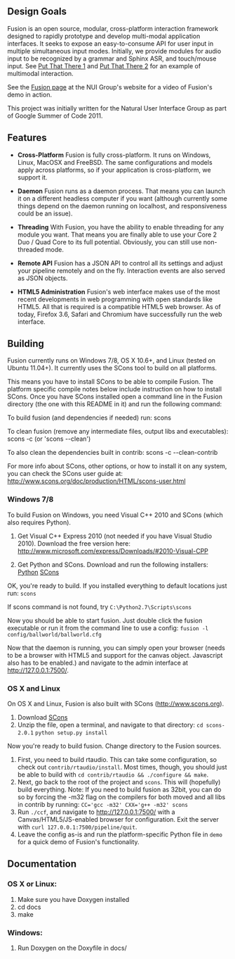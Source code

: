 ## Design Goals
Fusion is an open source, modular, cross-platform interaction framework
designed to rapidly prototype and develop multi-modal application interfaces. It seeks to expose an easy-to-consume API for user input in multiple simultaneous input modes. Initially, we provide modules for audio input to be recognized by a grammar and Sphinx ASR, and touch/mouse input.  See [Put That There 1](http://www.youtube.com/watch?v=RyBEUyEtxQo) and [Put That There 2](http://www.youtube.com/watch?v=0Pr2KIPQOKE) for an example of multimodal interaction.

See the [Fusion page](http://ccf.nuigroup.com/) at the NUI Group's website for a video of Fusion's demo in action. 

This project was initially written for the Natural User Interface Group as part of Google Summer of Code 2011.

## Features
* __Cross-Platform__
Fusion is fully cross-platform. It runs on Windows, Linux, MacOSX and FreeBSD.
The same configurations and models apply across platforms, so if your application is
cross-platform, we support it.

* __Daemon__
Fusion runs as a daemon process. That means you can
launch it on a different headless computer if you want (although currently some things
depend on the daemon running on localhost, and responsiveness could be an issue).

* __Threading__
With Fusion, you have the ability to enable threading for any module you want.
That means you are finally able to use your Core 2 Duo / Quad Core to its full
potential. Obviously, you can still use non-threaded mode.

* __Remote API__
Fusion has a JSON API to control all its settings and adjust your pipeline remotely
and on the fly. Interaction events are also served as JSON objects.

* __HTML5 Administration__
Fusion's web interface makes use of the most recent developments in web
programming with open standards like HTML5. All that is required is a compatible
HTML5 web browser. As of today, Firefox 3.6, Safari and Chromium have successfully
run the web interface.

## Building
Fusion currently runs on Windows 7/8, OS X 10.6+, and Linux (tested on Ubuntu 11.04+).  It currently uses the SCons tool to build on all platforms.

This means you have to install SCons to be able to compile Fusion.
The platform specific compile notes below include instruction on how to install
SCons. Once you have SCons installed open a command line in the Fusion directory
(the one with this README in it) and run the following command:

To build fusion (and dependencies if needed) run:
scons

To clean fusion (remove any intermediate files, output libs and executables):
scons -c  (or 'scons --clean')

To also clean the dependencies built in contrib:
scons -c --clean-contrib

For more info about SCons, other options, or how to install it on any system,
you can check the SCons user guide at:
http://www.scons.org/doc/production/HTML/scons-user.html

### Windows 7/8
To build Fusion on Windows, you need Visual C++ 2010 and SCons (which also requires Python).
1. Get Visual C++ Express 2010 (not needed if you have Visual Studio 2010). Download the free version here: http://www.microsoft.com/express/Downloads/#2010-Visual-CPP

2. Get Python and SCons. Download and run the following installers:
[Python](http://www.python.org/ftp/python/2.7.3/python-2.7.3.msi)
[SCons](http://prdownloads.sourceforge.net/scons/scons-2.0.1.win32.exe)

OK, you're ready to build.  If you installed everything to default locations just run: `scons`

If scons command is not found, try `C:\Python2.7\Scripts\scons`

Now you should be able to start fusion. Just double click the fusion executable or run it from the command line to use a config:
```fusion -l config/ballworld/ballworld.cfg```

Now that the daemon is running, you can simply open your browser
(needs to be a browser with HTML5 and support for
the canvas object. Javascript also has to be enabled.) and navigate to the admin interface at http://127.0.0.1:7500/.

### OS X and Linux
On OS X and Linux, Fusion is also built with SCons (http://www.scons.org).

1. Download [SCons](http://prdownloads.sourceforge.net/scons/scons-2.0.1.zip)
2. Unzip the file, open a terminal, and navigate to that directory:
```cd scons-2.0.1```
```python setup.py install```

Now you're ready to build fusion.  Change directory to the Fusion sources.

1. First, you need to build rtaudio. This can take some configuration, so check out `contrib/rtaudio/install`. Most times, though, you should just be able to build with `cd contrib/rtaudio && ./configure && make`.
2. Next, go back to the root of the project and `scons`. This will (hopefully) build everything. Note: If you need to build fusion as 32bit, you can do so by forcing the -m32 flag on the compilers for both moved and all libs in contrib by running:
```CC='gcc -m32' CXX='g++ -m32' scons```
3. Run `./ccf`, and navigate to http://127.0.0.1:7500/ with a Canvas/HTML5/JS-enabled browser for configuration. Exit the server with `curl 127.0.0.1:7500/pipeline/quit`.
4. Leave the config as-is and run the platform-specific Python file in `demo` for a quick demo of Fusion's functionality.

## Documentation
### OS X or Linux:
1. Make sure you have Doxygen installed 
2. cd docs
3. make

### Windows:
1. Run Doxygen on the Doxyfile in docs/
